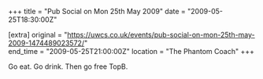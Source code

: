 +++
title = "Pub Social on Mon 25th May 2009"
date = "2009-05-25T18:30:00Z"

[extra]
original = "https://uwcs.co.uk/events/pub-social-on-mon-25th-may-2009-1474489023572/"    
end_time = "2009-05-25T21:00:00Z"
location = "The Phantom Coach"
+++

Go eat. Go drink. Then go free TopB.

